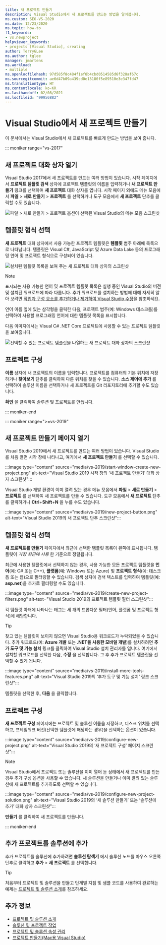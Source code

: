 ```yaml
---
title: 새 프로젝트 만들기
description: Visual Studio에서 새 프로젝트를 만드는 방법을 알아봅니다.
ms.custom: SEO-VS-2020
ms.date: 12/23/2020
ms.topic: how-to
f1_keywords:
- vs.newproject
helpviewer_keywords:
- projects [Visual Studio], creating
author: TerryGLee
ms.author: tglee
manager: jmartens
ms.workload:
- multiple
ms.openlocfilehash: 97d585f8c484f1ef8b4cbd0514585d6f328af67c
ms.sourcegitcommit: ae6d47b09a439cd0e13180f5e89510e3e347fd47
ms.translationtype: HT
ms.contentlocale: ko-KR
ms.lasthandoff: 02/08/2021
ms.locfileid: "99956882"
---
```

# <a name="create-a-new-project-in-visual-studio"></a>Visual Studio에서 새 프로젝트 만들기

이 문서에서는 Visual Studio에서 새 프로젝트를 빠르게 만드는 방법을 보여 줍니다.

::: moniker range="vs-2017"

## <a name="open-the-new-project-dialog"></a>새 프로젝트 대화 상자 열기

Visual Studio 2017에서 새 프로젝트를 만드는 여러 방법이 있습니다. 시작 페이지에서 **프로젝트 템플릿 검색** 상자에 프로젝트 템플릿의 이름을 입력하거나 **새 프로젝트 만들기** 링크를 선택하여 **새 프로젝트** 대화 상자를 엽니다. 시작 페이지 외에도 메뉴 모음에서 **파일** > **새로 만들기** > **프로젝트** 를 선택하거나 도구 모음에서 **새 프로젝트** 단추를 클릭할 수도 있습니다.

![파일 > 새로 만들기 > 프로젝트 옵션이 선택된 Visual Studio의 메뉴 모음 스크린샷](./media/vside-newproject1.png)

## <a name="select-a-template-type"></a>템플릿 형식 선택

**새 프로젝트** 대화 상자에서 사용 가능한 프로젝트 템플릿은 **템플릿** 범주 아래에 목록으로 나타납니다. 템플릿은 Visual C#, JavaScript 및 Azure Data Lake 등의 프로그래밍 언어 및 프로젝트 형식으로 구성되어 있습니다.

![설치된 템플릿 목록을 보여 주는 새 프로젝트 대화 상자의 스크린샷](./media/vside-newproject-templates-list.png)

> [!NOTE]
> 표시되는 사용 가능한 언어 및 프로젝트 템플릿 목록은 실행 중인 Visual Studio의 버전 및 설치된 워크로드에 따라 다릅니다. 추가 워크로드를 설치하는 방법에 대해 자세히 알아 보려면 [작업과 구성 요소를 추가하거나 제거하여 Visual Studio 수정](../install/modify-visual-studio.md)을 참조하세요.

언어 이름 옆에 있는 삼각형을 클릭한 다음, 프로젝트 범주(예: Windows 데스크톱)를 선택하여 사용할 프로그래밍 언어에 대한 템플릿 목록을 표시합니다.

다음 이미지에서는 Visual C# .NET Core 프로젝트에 사용할 수 있는 프로젝트 템플릿을 보여줍니다.

![선택할 수 있는 프로젝트 템플릿을 나열하는 새 프로젝트 대화 상자의 스크린샷](./media/new-project-dialog-net-core.png)

## <a name="configure-your-project"></a>프로젝트 구성

**이름** 상자에 새 프로젝트의 이름을 입력합니다. 프로젝트를 컴퓨터의 기본 위치에 저장하거나 **찾아보기** 단추를 클릭하여 다른 위치를 찾을 수 있습니다. **소스 제어에 추가** 를 선택하여 솔루션 이름을 선택하거나 새 프로젝트를 Git 리포지토리에 추가할 수도 있습니다.

**확인** 을 클릭하여 솔루션 및 프로젝트를 만듭니다.

::: moniker-end

::: moniker range=">=vs-2019"

## <a name="open-the-create-a-new-project-page"></a>새 프로젝트 만들기 페이지 열기

Visual Studio 2019에서 새 프로젝트를 만드는 여러 방법이 있습니다. Visual Studio를 처음 열면 시작 창에 나타나고, 여기에서 **새 프로젝트 만들기** 를 선택할 수 있습니다.

:::image type="content" source="media/vs-2019/start-window-create-new-project.png" alt-text="Visual Studio 2019 시작 창의 ‘새 프로젝트 만들기’ 대화 상자 스크린샷":::

Visual Studio 개발 환경이 이미 열려 있는 경우 메뉴 모음에서 **파일** > **새로 만들기** > **프로젝트** 를 선택하여 새 프로젝트를 만들 수 있습니다. 도구 모음에서 **새 프로젝트** 단추를 클릭하거나 **Ctrl**+**Shift**+**N** 을 누를 수도 있습니다.

:::image type="content" source="media/vs-2019/new-project-button.png" alt-text="Visual Studio 2019의 새 프로젝트 단추 스크린샷":::

## <a name="select-a-template-type"></a>템플릿 형식 선택

**새 프로젝트를 만들기** 페이지에서 최근에 선택한 템플릿 목록이 왼쪽에 표시됩니다. 템플릿이 *가장 최근에 사용* 한 기준으로 정렬됩니다.

최근에 사용한 템플릿에서 선택하지 않는 경우, 사용 가능한 모든 프로젝트 템플릿을 **언어**(예: C# 또는 C++), **플랫폼**(예: Windows 또는 Azure) 및 **프로젝트 형식**(예: 데스크톱 또는 웹)으로 필터링할 수 있습니다. 검색 상자에 검색 텍스트를 입력하여 템플릿(예: **asp.net**)을 추가로 필터링할 수도 있습니다.

:::image type="content" source="media/vs-2019/create-new-project-filters.png" alt-text="Visual Studio 2019의 프로젝트 템플릿 필터 스크린샷":::

각 템플릿 아래에 나타나는 태그는 세 개의 드롭다운 필터(언어, 플랫폼 및 프로젝트 형식)에 해당합니다.

> [!TIP]
> 찾고 있는 템플릿이 보이지 않으면 Visual Studio용 워크로드가 누락되었을 수 있습니다. 추가 워크로드(예: **Azure 개발** 또는 **.NET을 사용한 모바일 개발**)를 설치하려면 **추가 도구 및 기능 설치** 링크를 클릭하여 Visual Studio 설치 관리자를 엽니다. 여기에서 설치할 워크로드를 선택한 다음, **수정** 을 선택합니다. 그 후 추가 프로젝트 템플릿을 선택할 수 있게 됩니다.
>
> :::image type="content" source="media/vs-2019/install-more-tools-features.png" alt-text="Visual Studio 2019의 ‘추가 도구 및 기능 설치’ 링크 스크린샷":::

템플릿을 선택한 후, **다음** 을 클릭합니다.

## <a name="configure-your-project"></a>프로젝트 구성

**새 프로젝트 구성** 페이지에는 프로젝트 및 솔루션 이름을 지정하고, 디스크 위치를 선택하고, 프레임워크 버전(선택한 템플릿에 해당하는 경우)을 선택하는 옵션이 있습니다.

:::image type="content" source="media/vs-2019/configure-new-project.png" alt-text="Visual Studio 2019의 ‘새 프로젝트 구성’ 페이지 스크린샷":::

> [!NOTE]
> Visual Studio에서 프로젝트 또는 솔루션을 이미 열어 둔 상태에서 새 프로젝트를 만든 경우 추가 구성 옵션을 사용할 수 있습니다. 새 솔루션을 만들거나 이미 열려 있는 솔루션에 새 프로젝트를 추가하도록 선택할 수 있습니다.
>
> :::image type="content" source="media/vs-2019/configure-new-project-solution.png" alt-text="Visual Studio 2019의 ‘새 솔루션 만들기’ 또는 ‘솔루션에 추가’ 대화 상자 스크린샷":::

**만들기** 를 클릭하여 새 프로젝트를 만듭니다.

::: moniker-end

## <a name="add-additional-projects-to-a-solution"></a>추가 프로젝트를 솔루션에 추가

추가 프로젝트를 솔루션에 추가하려면 **솔루션 탐색기** 에서 솔루션 노드를 마우스 오른쪽 단추로 클릭하고 **추가** > **새 프로젝트** 를 선택합니다.

> [!TIP]
> 처음부터 프로젝트 및 솔루션을 만들고 단계별 지침 및 샘플 코드를 사용하여 완료하는 예제는 [프로젝트 및 솔루션 소개](../get-started/tutorial-projects-solutions.md)를 참조하세요.

## <a name="see-also"></a>추가 정보

- [프로젝트 및 솔루션 소개](../get-started/tutorial-projects-solutions.md)
- [솔루션 및 프로젝트 작업](creating-solutions-and-projects.md)
- [프로젝트 및 솔루션 속성 관리](managing-project-and-solution-properties.md)
- [프로젝트 만들기(Mac용 Visual Studio)](/visualstudio/mac/create-new-projects)